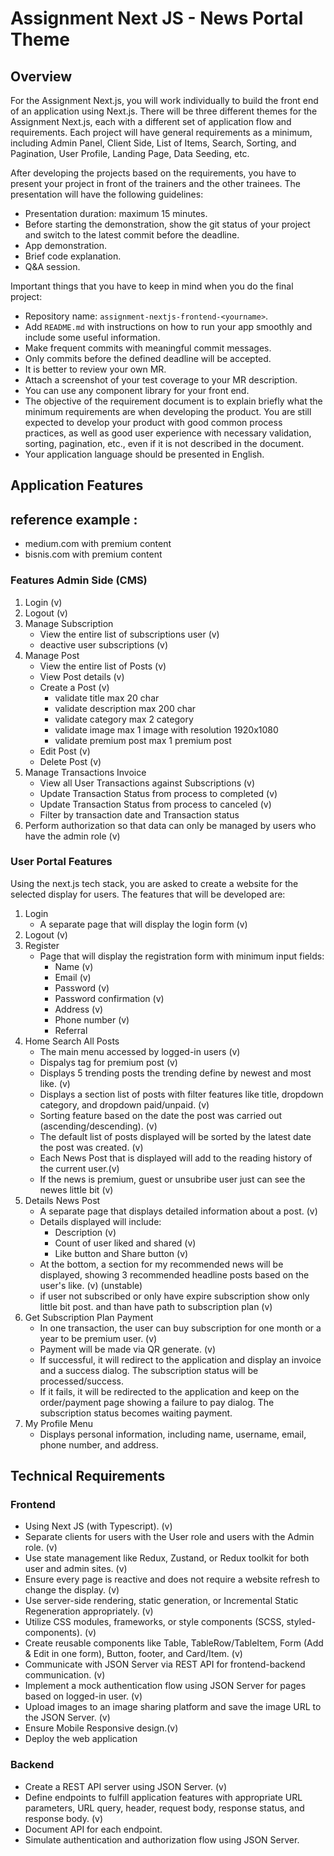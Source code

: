 # Assignment Next JS - News Portal Theme

## Overview

For the Assignment Next.js, you will work individually to build the front end of an application using Next.js. There will be three different themes for the Assignment Next.js, each with a different set of application flow and requirements. Each project will have general requirements as a minimum, including Admin Panel, Client Side, List of Items, Search, Sorting, and Pagination, User Profile, Landing Page, Data Seeding, etc.

After developing the projects based on the requirements, you have to present your project in front of the trainers and the other trainees. The presentation will have the following guidelines:

- Presentation duration: maximum 15 minutes.
- Before starting the demonstration, show the git status of your project and switch to the latest commit before the deadline.
- App demonstration.
- Brief code explanation.
- Q&A session.

Important things that you have to keep in mind when you do the final project:

- Repository name: `assignment-nextjs-frontend-<yourname>`.
- Add `README.md` with instructions on how to run your app smoothly and include some useful information.
- Make frequent commits with meaningful commit messages.
- Only commits before the defined deadline will be accepted.
- It is better to review your own MR.
- Attach a screenshot of your test coverage to your MR description.
- You can use any component library for your front end.
- The objective of the requirement document is to explain briefly what the minimum requirements are when developing the product. You are still expected to develop your product with good common process practices, as well as good user experience with necessary validation, sorting, pagination, etc., even if it is not described in the document.
- Your application language should be presented in English.

## Application Features

## reference example :

- medium.com with premium content
- bisnis.com with premium content

### Features Admin Side (CMS)

1. Login (v)
2. Logout (v)
3. Manage Subscription
   - View the entire list of subscriptions user (v)
   - deactive user subscriptions (v)
4. Manage Post
   - View the entire list of Posts (v)
   - View Post details (v)
   - Create a Post (v)
     - validate title max 20 char
     - validate description max 200 char
     - validate category max 2 category
     - validate image max 1 image with resolution 1920x1080
     - validate premium post max 1 premium post
   - Edit Post (v)
   - Delete Post (v)
5. Manage Transactions Invoice
   - View all User Transactions against Subscriptions (v)
   - Update Transaction Status from process to completed (v)
   - Update Transaction Status from process to canceled (v)
   - Filter by transaction date and Transaction status
6. Perform authorization so that data can only be managed by users who have the admin role (v)

### User Portal Features

Using the next.js tech stack, you are asked to create a website for the selected display for users. The features that will be developed are:

1. Login
   - A separate page that will display the login form (v)
2. Logout (v)
3. Register
   - Page that will display the registration form with minimum input fields:
     - Name (v)
     - Email (v)
     - Password (v)
     - Password confirmation (v)
     - Address (v)
     - Phone number (v)
     - Referral
4. Home Search All Posts
   - The main menu accessed by logged-in users (v)
   - Dispalys tag for premium post (v)
   - Displays 5 trending posts the trending define by newest and most like. (v)
   - Displays a section list of posts with filter features like title, dropdown category, and dropdown paid/unpaid. (v)
   - Sorting feature based on the date the post was carried out (ascending/descending). (v)
   - The default list of posts displayed will be sorted by the latest date the post was created. (v)
   - Each News Post that is displayed will add to the reading history of the current user.(v)
   - If the news is premium, guest or unsubribe user just can see the newes little bit (v)
5. Details News Post
   - A separate page that displays detailed information about a post. (v)
   - Details displayed will include:
     - Description (v)
     - Count of user liked and shared (v)
     - Like button and Share button (v)
   - At the bottom, a section for my recommended news will be displayed, showing 3 recommended headline posts based on the user's like. (v) (unstable)
   - if user not subscribed or only have expire subscription show only little bit post. and than have path to subscription plan (v)
6. Get Subscription Plan Payment
   - In one transaction, the user can buy subscription for one month or a year to be premium user. (v)
   - Payment will be made via QR generate. (v)
   - If successful, it will redirect to the application and display an invoice and a success dialog. The subscription status will be processed/success.
   - If it fails, it will be redirected to the application and keep on the order/payment page showing a failure to pay dialog. The subscription status becomes waiting payment.
7. My Profile Menu
   - Displays personal information, including name, username, email, phone number, and address.

## Technical Requirements

### Frontend

- Using Next JS (with Typescript). (v)
- Separate clients for users with the User role and users with the Admin role. (v)
- Use state management like Redux, Zustand, or Redux toolkit for both user and admin sites. (v)
- Ensure every page is reactive and does not require a website refresh to change the display. (v)
- Use server-side rendering, static generation, or Incremental Static Regeneration appropriately. (v)
- Utilize CSS modules, frameworks, or style components (SCSS, styled-components). (v)
- Create reusable components like Table, TableRow/TableItem, Form (Add & Edit in one form), Button, footer, and Card/Item. (v)
- Communicate with JSON Server via REST API for frontend-backend communication. (v)
- Implement a mock authentication flow using JSON Server for pages based on logged-in user. (v)
- Upload images to an image sharing platform and save the image URL to the JSON Server. (v)
- Ensure Mobile Responsive design.(v)
- Deploy the web application

### Backend

- Create a REST API server using JSON Server. (v)
- Define endpoints to fulfill application features with appropriate URL parameters, URL query, header, request body, response status, and response body. (v)
- Document API for each endpoint.
- Simulate authentication and authorization flow using JSON Server.
